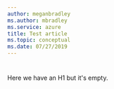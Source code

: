 ```yaml
---
author: meganbradley
ms.author: mbradley
ms.service: azure
title: Test article
ms.topic: conceptual
ms.date: 07/27/2019
---
```

#

Here we have an H1 but it's empty.

